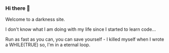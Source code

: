 ### Hi there 👋

<!--
**hiitoos/hiitoos** is a ✨ _special_ ✨ repository because its `README.md` (this file) appears on your GitHub profile.

Here are some ideas to get you started:

- 🔭 I’m currently working on ...
- 🌱 I’m currently learning ...
- 👯 I’m looking to collaborate on ...
- 🤔 I’m looking for help with ...
- 💬 Ask me about ...
- 📫 How to reach me: ...
- 😄 Pronouns: ...
- ⚡ Fun fact: ...
-->

Welcome to a darkness site.

I don't know what I am doing with my life since I started to learn code...

Run as fast as you can, you can save yourself - I killed myself when I wrote a WHILE(TRUE) so, I'm in a eternal loop.
